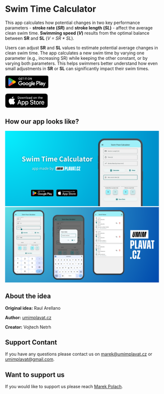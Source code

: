 # Swim Time Calculator

This app calculates how potential changes in two key performance parameters - **stroke rate (_SR_)** and **stroke length (_SL_)** - affect the average clean swim time.
**Swimming speed (_V_)** results from the optimal balance between **SR** and **SL** (_V = SR * SL_).

Users can adjust **SR** and **SL** values to estimate potential average changes in clean swim time. The app calculates a new swim time by varying one parameter (e.g., increasing SR) while keeping the other constant, or by varying both parameters.
This helps swimmers better understand how even small adjustments in **SR** or **SL** can significantly impact their swim times.

<div align="left">
  
[<img height="42" src=".github/assets/google-play-badge.png">](https://play.google.com/store/apps/details?id=cz.umimplavat.swim_pace_calculator&pcampaignid=web_share)

[<img width="140" src=".github/assets/app-store-badge.png">](https://apps.apple.com/us/app/swim-time-calculator/id6670363039?platform=iphone)

</div>

## How our app looks like?

<div align="center">
  
![feature graphic](.github/assets/main-graphic.png)
![github screenshots graphic](.github/assets/github-graphic.png)

</div>


## About the idea
**Original idea:** Raul Arellano

**Author:** [umimplavat.cz](https://umimplavat.cz/)

**Creator:** Vojtech Netrh

## Support Contant
If you have any questions please contact us on marek@umimplavat.cz or umimplavat@gmail.com.

## Want to support us

 If you would like to support us please reach <a href="mailto:marek@umimplavat.cz">Marek Polach</a>.
